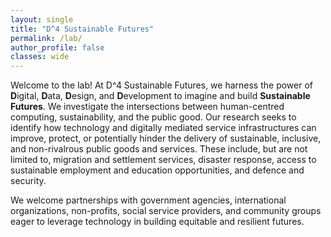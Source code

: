 ```yaml
---
layout: single
title: "D^4 Sustainable Futures"
permalink: /lab/
author_profile: false
classes: wide
---
```





Welcome to the lab! 
At D^4 Sustainable Futures, we harness the power of **D**igital, **D**ata, **D**esign, and **D**evelopment to imagine and build **Sustainable Futures**.
We investigate the intersections between human-centred computing, sustainability, and the public good. Our research seeks to identify how technology and digitally mediated service infrastructures can improve, protect, or potentially hinder the delivery of sustainable, inclusive, and non-rivalrous public goods and services. These include, but are not limited to, migration and settlement services,  disaster response, access to sustainable employment and education opportunities, and defence and security.

We welcome partnerships with government agencies, international organizations, non-profits, social service providers, and community groups eager to leverage technology in building equitable and resilient futures.

